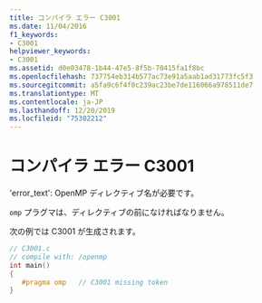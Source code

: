 ```yaml
---
title: コンパイラ エラー C3001
ms.date: 11/04/2016
f1_keywords:
- C3001
helpviewer_keywords:
- C3001
ms.assetid: d0e03478-1b44-47e5-8f5b-70415fa1f8bc
ms.openlocfilehash: 737754eb314b577ac73e91a5aab1ad31773fc5f3
ms.sourcegitcommit: a5fa9c6f4f0c239ac23be7de116066a978511de7
ms.translationtype: MT
ms.contentlocale: ja-JP
ms.lasthandoff: 12/20/2019
ms.locfileid: "75302212"
---
```

# <a name="compiler-error-c3001"></a>コンパイラ エラー C3001

'error_text': OpenMP ディレクティブ名が必要です。

`omp` プラグマは、ディレクティブの前になければなりません。

次の例では C3001 が生成されます。

```c
// C3001.c
// compile with: /openmp
int main()
{
   #pragma omp   // C3001 missing token
}
```
